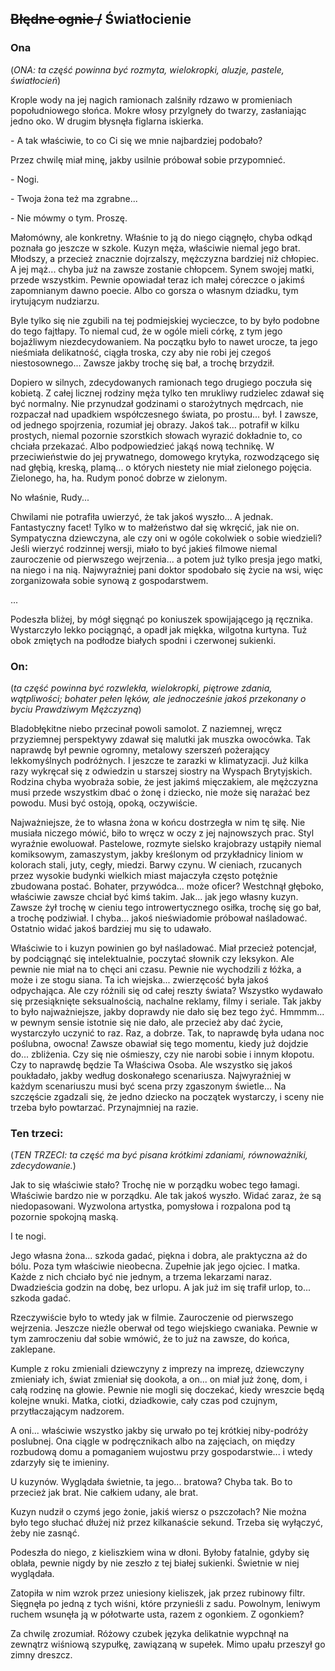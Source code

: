 ## ~~Błędne ognie /~~ Światłocienie

### Ona

(_ONA: ta część powinna być rozmyta, wielokropki, aluzje, pastele, światłocień_)

Krople wody na jej nagich ramionach zalśniły rdzawo w promieniach popołudniowego słońca. Mokre włosy przylgneły do twarzy, zasłaniając jedno oko. W drugim błysnęła figlarna iskierka.

\- A tak właściwie, to co Ci się we mnie najbardziej podobało?  

Przez chwilę miał minę, jakby usilnie próbował sobie przypomnieć.

\- Nogi.

\- Twoja żona też ma zgrabne...

\- Nie mówmy o tym. Proszę.

Małomówny, ale konkretny. Właśnie to ją do niego ciągnęło, chyba odkąd poznała go jeszcze w szkole. Kuzyn męża, właściwie niemal jego brat. Młodszy, a przecież znacznie dojrzalszy, mężczyzna bardziej niż chłopiec. A jej mąż... chyba już na zawsze zostanie chłopcem. Synem swojej matki, przede wszystkim. Pewnie opowiadał teraz ich małej córeczce o jakimś zapomnianym dawno poecie. Albo co gorsza o własnym dziadku, tym irytującym nudziarzu. 

Byle tylko się nie zgubili na tej podmiejskiej wycieczce, to by było podobne do tego fajtłapy. To niemal cud, że w ogóle mieli córkę, z tym jego bojaźliwym niezdecydowaniem. Na początku było to nawet urocze, ta jego nieśmiała delikatność, ciągła troska, czy aby nie robi jej czegoś niestosownego... Zawsze jakby trochę się bał, a trochę brzydził. 

Dopiero w silnych, zdecydowanych ramionach tego drugiego poczuła się kobietą. Z całej licznej rodziny męża tylko ten mrukliwy rudzielec zdawał się być normalny. Nie przynudzał godzinami o starożytnych mędrcach, nie rozpaczał nad upadkiem współczesnego świata, po prostu... był. I zawsze, od jednego spojrzenia, rozumiał jej obrazy. Jakoś tak... potrafił w kilku prostych, niemal pozornie szorstkich słowach wyrazić dokładnie to, co chciała przekazać. Albo podpowiedzieć jakąś nową technikę. W przeciwieństwie do jej prywatnego, domowego krytyka, rozwodzącego się nad głębią, kreską, plamą... o których niestety nie miał zielonego pojęcia. Zielonego, ha, ha. Rudym ponoć dobrze w zielonym. 

No właśnie, Rudy... 

Chwilami nie potrafiła uwierzyć, że tak jakoś wyszło... A jednak. Fantastyczny facet! Tylko w to małżeństwo dał się wkręcić, jak nie on. Sympatyczna dziewczyna, ale czy oni w ogóle cokolwiek o sobie wiedzieli? Jeśli wierzyć rodzinnej wersji, miało to być jakieś filmowe niemal zauroczenie od pierwszego wejrzenia... a potem  już tylko presja jego matki, na niego i na nią. Najwyraźniej pani doktor spodobało się życie na wsi, więc zorganizowała sobie synową z gospodarstwem.

...

Podeszła bliżej, by mógł sięgnąć po koniuszek spowijającego ją ręcznika. Wystarczyło lekko pociągnąć, a opadł jak miękka, wilgotna kurtyna. Tuż obok zmiętych na podłodze białych spodni i czerwonej sukienki.

### On: 

(_ta część powinna być rozwlekła, wielokropki, piętrowe zdania, wątpliwości; bohater pełen lęków, ale jednocześnie jakoś przekonany o byciu Prawdziwym Mężczyzną_)


Bladobłękitne niebo przecinał powoli samolot. Z naziemnej, wręcz przyziemnej perspektywy zdawał się malutki jak muszka owocówka. Tak naprawdę był pewnie ogromny, metalowy szerszeń pożerający lekkomyślnych podróżnych. I jeszcze te zarazki w klimatyzacji. Już kilka razy wykręcał się z odwiedzin u starszej siostry na Wyspach Brytyjskich. Rodzina chyba wyobraża sobie, że jest jakimś mięczakiem, ale mężczyzna musi przede wszystkim dbać o żonę i dziecko, nie może się narażać bez powodu. Musi być ostoją, opoką, oczywiście. 

Najważniejsze, że to własna żona w końcu dostrzegła w nim tę siłę. Nie musiała niczego mówić, biło to wręcz w oczy z jej najnowszych prac. Styl wyraźnie ewoluował. Pastelowe, rozmyte sielsko krajobrazy ustąpiły niemal komiksowym, zamaszystym, jakby kreślonym od przykładnicy liniom w kolorach stali, juty, cegły, miedzi. Barwy czynu. W cieniach, rzucanych przez wysokie budynki wielkich miast majaczyła często potężnie zbudowana postać. Bohater, przywódca... może oficer? Westchnął głęboko, właściwie zawsze chciał być kimś takim. Jak... jak jego własny kuzyn. Zawsze żył trochę w cieniu tego introwertycznego osiłka, trochę się go bał, a trochę podziwiał. I chyba... jakoś nieświadomie próbował naśladować. Ostatnio widać jakoś bardziej mu się to udawało. 

Właściwie to i kuzyn powinien go był naśladować. Miał przecież potencjał, by podciągnąć się intelektualnie, poczytać słownik czy leksykon. Ale pewnie nie miał na to chęci ani czasu. Pewnie nie wychodzili z łóżka, a może i ze stogu siana. Ta ich wiejska... zwierzęcość była jakoś odpychająca. Ale czy różnili się od całej reszty świata? Wszystko wydawało się przesiąknięte seksualnością, nachalne reklamy, filmy i seriale. Tak jakby to było najważniejsze, jakby doprawdy nie dało się bez tego żyć. Hmmmm... w pewnym sensie istotnie się nie dało, ale przecież aby dać życie, wystarczyło uczynić to raz. Raz, a dobrze. Tak, to naprawdę była udana noc poślubna, owocna! Zawsze obawiał się tego momentu, kiedy już dojdzie do... zbliżenia. Czy się nie ośmieszy, czy nie narobi sobie i innym kłopotu. Czy to naprawdę będzie Ta Właściwa Osoba. Ale wszystko się jakoś poukładało, jakby według doskonałego scenariusza. Najwyraźniej w każdym scenariuszu musi być scena przy zgaszonym świetle... Na szczęście zgadzali się, że jedno dziecko na początek wystarczy, i sceny nie trzeba było powtarzać. Przynajmniej na razie.


### Ten trzeci:

(_TEN TRZECI: ta część ma być pisana krótkimi zdaniami, równoważniki, zdecydowanie._)


Jak to się właściwie stało? Trochę nie w porządku wobec tego łamagi. Właściwie bardzo nie w porządku. Ale tak jakoś wyszło. Widać zaraz, że są niedopasowani. Wyzwolona artystka, pomysłowa i rozpalona pod tą pozornie spokojną maską. 

I te nogi. 

Jego własna żona... szkoda gadać, piękna i dobra, ale praktyczna aż do bólu. Poza tym właściwie nieobecna. Zupełnie jak jego ojciec. I matka. Każde z nich chciało być nie jednym, a trzema lekarzami naraz. Dwadzieścia godzin na dobę, bez urlopu. A jak już im się trafił urlop, to... szkoda gadać. 

Rzeczywiście było to wtedy jak w filmie. Zauroczenie od pierwszego wejrzenia. Jeszcze nieźle oberwał od tego wiejskiego cwaniaka. Pewnie w tym zamroczeniu dał sobie wmówić, że to już na zawsze, do końca, zaklepane. 

Kumple z roku zmieniali dziewczyny z imprezy na imprezę, dziewczyny zmieniały ich, świat zmieniał się dookoła, a on... on miał już żonę, dom, i całą rodzinę na głowie. Pewnie nie mogli się doczekać, kiedy wreszcie będą kolejne wnuki. Matka, ciotki, dziadkowie, cały czas pod czujnym, przytłaczającym nadzorem. 

A oni... właściwie wszystko jakby się urwało po tej krótkiej niby-podróży poslubnej. Ona ciągle w podręcznikach albo na zajęciach, on między rozbudową domu a pomaganiem wujostwu przy gospodarstwie... i wtedy zdarzyły się te imieniny. 

U kuzynów. Wyglądała świetnie, ta jego... bratowa? Chyba tak. Bo to przecież jak brat. Nie całkiem udany, ale brat.

Kuzyn nudził o czymś jego żonie, jakiś wiersz o pszczołach? Nie można było tego słuchać dłużej niż przez kilkanaście sekund. Trzeba się wyłączyć, żeby nie zasnąć. 

Podeszła do niego, z kieliszkiem wina w dłoni. Byłoby fatalnie, gdyby się oblała, pewnie nigdy by nie zeszło z tej białej sukienki. Świetnie w niej wyglądała. 

Zatopiła w nim wzrok przez uniesiony kieliszek, jak przez rubinowy filtr. Sięgnęła po jedną z tych wiśni, które przynieśli z sadu. Powolnym, leniwym ruchem wsunęła ją w półotwarte usta, razem z ogonkiem. Z ogonkiem? 

Za chwilę zrozumiał. Różowy czubek języka delikatnie wypchnął na zewnątrz wiśniową szypułkę, zawiązaną w supełek. Mimo upału przeszył go zimny dreszcz. 
